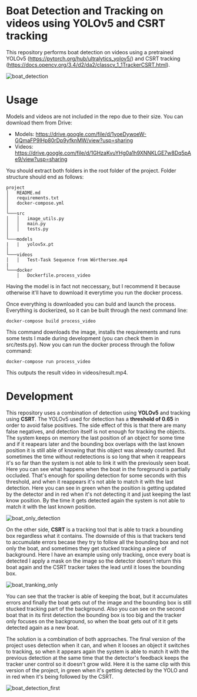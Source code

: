 # Boat Detection and Tracking on videos using YOLOv5 and CSRT tracking

This repository performs boat detection on videos using a pretrained YOLOv5 (https://pytorch.org/hub/ultralytics_yolov5/) and CSRT tracking (https://docs.opencv.org/3.4/d2/da2/classcv_1_1TrackerCSRT.html).


![boat_detection](https://user-images.githubusercontent.com/26325749/156657844-a128e28d-38b5-484b-8384-c7d63fcfb314.gif)

# Usage

Models and videos are not included in the repo due to their size. You can download them from Drive:
* Models: https://drive.google.com/file/d/1yoeDywoeW-GQmaFP9lHp80rDp9yfknMW/view?usp=sharing
* Videos: https://drive.google.com/file/d/1GHzaKvuYHg0a1h9XNNKLGE7w8Dq5pAe9/view?usp=sharing

You should extract both folders in the root folder of the project. Folder structure should end as follows:

```
project
│   README.md
│   requirements.txt
│   docker-compose.yml
│
└───src
│   │   image_utils.py
│   │   main.py
│   │   tests.py
│   
└───models
|   |   yolov5x.pt
│
└───videos
│   │   Test-Task Sequence from Wörthersee.mp4
|
└───docker
    │   Dockerfile.process_video

```

Having the model is in fact not neccessary, but I recommend it because otherwise it'll have to download it everytime you run the docker process.

Once everything is downloaded you can buld and launch the process. Everything is dockerized, so it can be built through the next command line:

    docker-compose build process_video
    
This command downloads the image, installs the requirements and runs some tests I made during development (you can check them in src/tests.py). Now you can run the docker process through the follow command:

    docker-compose run process_video
    
This outputs the result video in videos/result.mp4.

# Development

This repository uses a combination of detection using **YOLOv5** and tracking using **CSRT**. The YOLOv5 used for detection has a **threshold of 0.65** in order to avoid false positives. The side effect of this is that there are many false negatives, and detection itself is not enough for tracking the objects. The system keeps on memory the last position of an object for some time and if it reapears later and the bounding box overlaps with the last known position it is still able of knowing that this object was already counted. But sometimes the time without redetections is so long that when it reappears it's so far than the system is not able to link it with the previously seen boat. Here you can see what happens when the boat in the foreground is partially occluded. That's enough for spoiling detection for some seconds with this threshold, and when it reappears it's not able to match it with the last detection. Here you can see in green when the position is getting updated by the detector and in red when it's not detecting it and just keeping the last know position. By the time it gets detected again the system is not able to match it with the last known position.

![boat_only_detection](https://user-images.githubusercontent.com/26325749/156660010-199e1e45-221e-42cd-8b5f-aba34dabeba3.gif)

On the other side, **CSRT** is a tracking tool that is able to track a bounding box regardless what it contains. The downside of this is that trackers tend to accumulate errors becase they try to follow all the bounding box and not only the boat, and sometimes they get stucked tracking a piece of background. Here I have an example using only tracking, once every boat is detected I apply a mask on the image so the detector doesn't return this boat again and the CSRT tracker takes the lead until it loses the bounding box.

![boat_tranking_only](https://user-images.githubusercontent.com/26325749/156663507-7daf0b81-92ff-4e61-8a31-3ddd1660bf9b.gif)


You can see that the tracker is able of keeping the boat, but it accumulates errors and finally the boat gets out of the image and the bounding box is still stucked tracking part of the background. Also you can see on the second boat that in its first detection the bounding box is too big and the tracker only focuses on the background, so when the boat gets out of it it gets detected again as a new boat.

The solution is a combination of both approaches. The final version of the project uses detection when it can, and when it looses an object it switches to tracking, so when it appears again the system is able to match it with the previous detection at the same time that the detector's feedback keeps the tracker uner control so it doesn't grow wild. Here it is the same clip with this version of the project, in green when it's getting detected by the YOLO and in red when it's being followed by the CSRT.

![boat_detection_first](https://user-images.githubusercontent.com/26325749/156663011-bf2f0147-cc58-45da-8381-8e94535070fe.gif)


